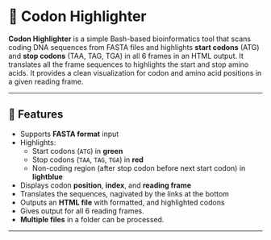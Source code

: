 # 🧬 Codon Highlighter
**Codon Highlighter** is a simple Bash-based bioinformatics tool that scans coding DNA sequences from FASTA files and highlights **start codons** (ATG) and **stop codons** (TAA, TAG, TGA) in all 6 frames in an HTML output. It translates all the frame sequences to highlights the start and stop amino acids. It provides a clean visualization for codon  and amino acid positions in a given reading frame.

---

## 🚀 Features

- Supports **FASTA format** input
- Highlights:
  - Start codons (`ATG`) in **green** 
  - Stop codons (`TAA`, `TAG`, `TGA`) in **red**
  - Non-coding region (after stop codon before next start codon) in **lightblue**
- Displays codon **position**, **index**, and **reading frame**
- Translates the sequences, nagivated by the links at the bottom
- Outputs an **HTML file** with formatted, and highlighted codons
- Gives output for all 6 reading frames.
- **Multiple files** in a folder can be processed.
---



